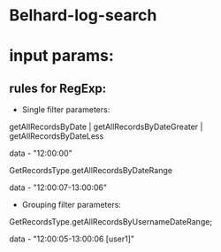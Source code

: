 # Belhard-log-search

input params:
=============
rules for RegExp:
-----------------

- Single filter parameters:

 getAllRecordsByDate | getAllRecordsByDateGreater | getAllRecordsByDateLess
 
 data - "12:00:00"

 GetRecordsType.getAllRecordsByDateRange
 
 data - "12:00:07-13:00:06"

- Grouping filter parameters:

 GetRecordsType.getAllRecordsByUsernameDateRange;
 
 data - "12:00:05-13:00:06 [user1]"
